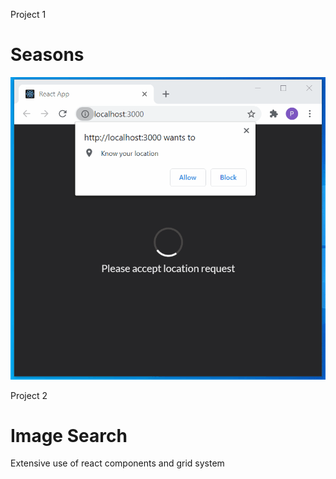 Project 1

   <h1>Seasons </h1>
   <img src = "/seasons hemisphere/seasons.gif">

Project 2

   <h1>Image Search</h1>
   <p>Extensive use of react components and grid system </p>
   <img src="/image search/image search.gif>
